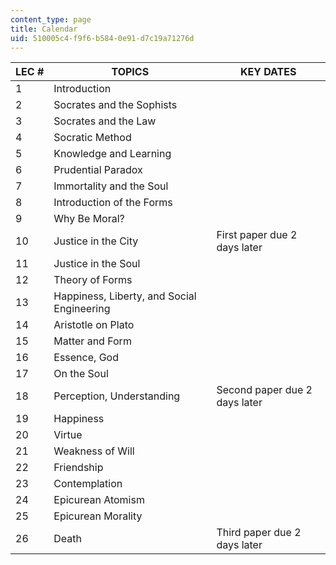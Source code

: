 ```yaml
---
content_type: page
title: Calendar
uid: 510005c4-f9f6-b584-0e91-d7c19a71276d
---
```


| LEC # | TOPICS | KEY DATES |
| --- | --- | --- |
| 1 | Introduction |  |
| 2 | Socrates and the Sophists |  |
| 3 | Socrates and the Law |  |
| 4 | Socratic Method |  |
| 5 | Knowledge and Learning |  |
| 6 | Prudential Paradox |  |
| 7 | Immortality and the Soul |  |
| 8 | Introduction of the Forms |  |
| 9 | Why Be Moral? |  |
| 10 | Justice in the City | First paper due 2 days later |
| 11 | Justice in the Soul |  |
| 12 | Theory of Forms |  |
| 13 | Happiness, Liberty, and Social Engineering |  |
| 14 | Aristotle on Plato |  |
| 15 | Matter and Form |  |
| 16 | Essence, God |  |
| 17 | On the Soul |  |
| 18 | Perception, Understanding | Second paper due 2 days later |
| 19 | Happiness |  |
| 20 | Virtue |  |
| 21 | Weakness of Will |  |
| 22 | Friendship |  |
| 23 | Contemplation |  |
| 24 | Epicurean Atomism |  |
| 25 | Epicurean Morality |  |
| 26 | Death | Third paper due 2 days later